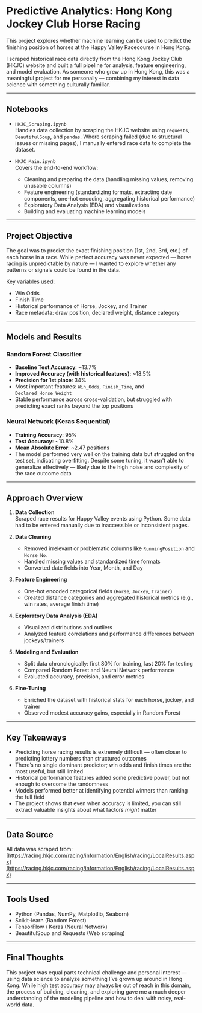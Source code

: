 # Predictive Analytics: Hong Kong Jockey Club Horse Racing

This project explores whether machine learning can be used to predict the finishing position of horses at the Happy Valley Racecourse in Hong Kong.

I scraped historical race data directly from the Hong Kong Jockey Club (HKJC) website and built a full pipeline for analysis, feature engineering, and model evaluation. As someone who grew up in Hong Kong, this was a meaningful project for me personally — combining my interest in data science with something culturally familiar.

---

## Notebooks

- `HKJC_Scraping.ipynb`  
  Handles data collection by scraping the HKJC website using `requests`, `BeautifulSoup`, and `pandas`. Where scraping failed (due to structural issues or missing pages), I manually entered race data to complete the dataset.

- `HKJC_Main.ipynb`  
  Covers the end-to-end workflow:
  - Cleaning and preparing the data (handling missing values, removing unusable columns)
  - Feature engineering (standardizing formats, extracting date components, one-hot encoding, aggregating historical performance)
  - Exploratory Data Analysis (EDA) and visualizations
  - Building and evaluating machine learning models

---

## Project Objective

The goal was to predict the exact finishing position (1st, 2nd, 3rd, etc.) of each horse in a race. While perfect accuracy was never expected — horse racing is unpredictable by nature — I wanted to explore whether any patterns or signals could be found in the data.

Key variables used:
- Win Odds
- Finish Time
- Historical performance of Horse, Jockey, and Trainer
- Race metadata: draw position, declared weight, distance category

---

## Models and Results

### Random Forest Classifier

- **Baseline Test Accuracy**: ~13.7%
- **Improved Accuracy (with historical features)**: ~18.5%
- **Precision for 1st place**: 34%
- Most important features: `Win_Odds`, `Finish_Time`, and `Declared_Horse_Weight`
- Stable performance across cross-validation, but struggled with predicting exact ranks beyond the top positions

### Neural Network (Keras Sequential)

- **Training Accuracy**: 95%
- **Test Accuracy**: ~10.8%
- **Mean Absolute Error**: ~2.47 positions
- The model performed very well on the training data but struggled on the test set, indicating overfitting. Despite some tuning, it wasn't able to generalize effectively — likely due to the high noise and complexity of the race outcome data

---

## Approach Overview

1. **Data Collection**  
   Scraped race results for Happy Valley events using Python. Some data had to be entered manually due to inaccessible or inconsistent pages.

2. **Data Cleaning**  
   - Removed irrelevant or problematic columns like `RunningPosition` and `Horse No.`
   - Handled missing values and standardized time formats
   - Converted date fields into Year, Month, and Day

3. **Feature Engineering**  
   - One-hot encoded categorical fields (`Horse`, `Jockey`, `Trainer`)
   - Created distance categories and aggregated historical metrics (e.g., win rates, average finish time)

4. **Exploratory Data Analysis (EDA)**  
   - Visualized distributions and outliers
   - Analyzed feature correlations and performance differences between jockeys/trainers

5. **Modeling and Evaluation**  
   - Split data chronologically: first 80% for training, last 20% for testing
   - Compared Random Forest and Neural Network performance
   - Evaluated accuracy, precision, and error metrics

6. **Fine-Tuning**  
   - Enriched the dataset with historical stats for each horse, jockey, and trainer
   - Observed modest accuracy gains, especially in Random Forest

---

## Key Takeaways

- Predicting horse racing results is extremely difficult — often closer to predicting lottery numbers than structured outcomes
- There’s no single dominant predictor; win odds and finish times are the most useful, but still limited
- Historical performance features added some predictive power, but not enough to overcome the randomness
- Models performed better at identifying potential winners than ranking the full field
- The project shows that even when accuracy is limited, you can still extract valuable insights about what factors *might* matter

---

## Data Source

All data was scraped from:  
[https://racing.hkjc.com/racing/information/English/racing/LocalResults.aspx](https://racing.hkjc.com/racing/information/English/racing/LocalResults.aspx)

---

## Tools Used

- Python (Pandas, NumPy, Matplotlib, Seaborn)
- Scikit-learn (Random Forest)
- TensorFlow / Keras (Neural Network)
- BeautifulSoup and Requests (Web scraping)

---

## Final Thoughts

This project was equal parts technical challenge and personal interest — using data science to analyze something I’ve grown up around in Hong Kong. While high test accuracy may always be out of reach in this domain, the process of building, cleaning, and exploring gave me a much deeper understanding of the modeling pipeline and how to deal with noisy, real-world data.
